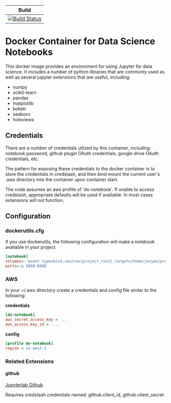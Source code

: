 | Build |
| ----- |
| [![Build Status](https://img.shields.io/docker/automated/rappdw/docker-ds.svg)](https://hub.docker.com/r/rappdw/docker-ds/) |

# Docker Container for Data Science Notebooks

This docker image provides an environment for using Jupyter for
data science. It includes a number of python libraries that are commonly 
used as well as several jupyter extensions that are useful, including:

* numpy
* scikit-learn
* pandas
* matplotlib
* bokeh
* seaborn
* holoviews

## Credentials
There are a number of credentials utlized by this container, including: notebook password, github plugin OAuth 
credentials, google drive OAuth credentials, etc.

The pattern for exposing these credentials to the docker container is to store the
credentials in credstash, and then bind mount the current user's .aws directory into
the container upon container start.

The code assumes an aws profile of 'ds-notebook'. If unable to access credstash, 
appropriate defaults will be used if available. In most cases extensions will not
function.

## Configuration
### dockerutils.cfg
If you use dockerutils, the following configuration will make a notebook available in your project. 
```ini
[notebook]
volumes=--mount type=bind,source={project_root},target=/home/jovyan/project -v /data:/data --mount type=bind,source=/Users/{user}/.aws,target=/home/jovyan/.aws
ports=-p 8888:8888
```

### AWS
In your ~/.aws directory create a credentials and config file simlar to the following:

**credentials**
```ini
[ds-notebook]
aws_secret_access_key = ...
aws_access_key_id = ....
```

**config**
```ini
[profile ds-notebook]
region = us-west-2
```

### Related Extensions
#### github
[Jupyterlab Github](https://github.com/jupyterlab/jupyterlab-github)

Requires credstash credentials named: github.client_id, github.client_secret

